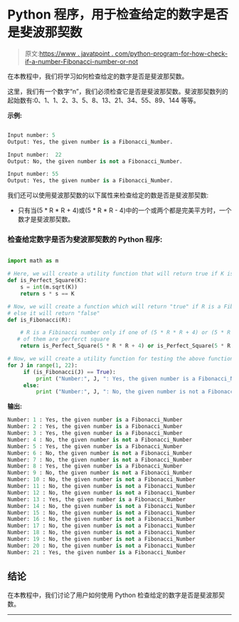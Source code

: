 # Python 程序，用于检查给定的数字是否是斐波那契数

> 原文:[https://www . javatpoint . com/python-program-for-how-check-if-a-number-Fibonacci-number-or-not](https://www.javatpoint.com/python-program-for-how-to-check-if-a-given-number-is-fibonacci-number-or-not)

在本教程中，我们将学习如何检查给定的数字是否是斐波那契数。

这里，我们有一个数字“n”，我们必须检查它是否是斐波那契数。斐波那契数列的起始数有:0、1、1、2、3、5、8、13、21、34、55、89、144 等等。

**示例:**

```py

Input number: 5
Output: Yes, the given number is a Fibonacci_Number.

Input number:  22
Output: No, the given number is not a Fibonacci_Number.

Input number: 55
Output: Yes, the given number is a Fibonacci_Number.

```

我们还可以使用斐波那契数的以下属性来检查给定的数是否是斐波那契数:

*   只有当(5 * R * R + 4)或(5 * R * R - 4)中的一个或两个都是完美平方时，一个数才是斐波那契数。

### 检查给定数字是否为斐波那契数的 Python 程序:

```py

import math as m

# Here, we will create a utility function that will return true if K is a perfect square
def is_Perfect_Square(K):
    s = int(m.sqrt(K))
    return s * s == K

# Now, we will create a function which will return "true" if R is a Fibinacci Number, 
# else it will return "false"
def is_Fibonacci(R):

    # R is a Fibinacci number only if one of (5 * R * R + 4) or (5 * R * R - 4) or both 
   # of them are perferct square
    return is_Perfect_Square(5 * R * R + 4) or is_Perfect_Square(5 * R * R - 4)

# Now, we will create a utility function for testing the above functions
for J in range(1, 22):
     if (is_Fibonacci(J) == True):
         print ("Number:", J, ": Yes, the given number is a Fibonacci_Number")
     else:
         print ("Number:", J, ": No, the given number is not a Fibonacci_Number")

```

**输出:**

```py
Number: 1 : Yes, the given number is a Fibonacci_Number
Number: 2 : Yes, the given number is a Fibonacci_Number
Number: 3 : Yes, the given number is a Fibonacci_Number
Number: 4 : No, the given number is not a Fibonacci_Number
Number: 5 : Yes, the given number is a Fibonacci_Number
Number: 6 : No, the given number is not a Fibonacci_Number
Number: 7 : No, the given number is not a Fibonacci_Number
Number: 8 : Yes, the given number is a Fibonacci_Number
Number: 9 : No, the given number is not a Fibonacci_Number
Number: 10 : No, the given number is not a Fibonacci_Number
Number: 11 : No, the given number is not a Fibonacci_Number
Number: 12 : No, the given number is not a Fibonacci_Number
Number: 13 : Yes, the given number is a Fibonacci_Number
Number: 14 : No, the given number is not a Fibonacci_Number
Number: 15 : No, the given number is not a Fibonacci_Number
Number: 16 : No, the given number is not a Fibonacci_Number
Number: 17 : No, the given number is not a Fibonacci_Number
Number: 18 : No, the given number is not a Fibonacci_Number
Number: 19 : No, the given number is not a Fibonacci_Number
Number: 20 : No, the given number is not a Fibonacci_Number
Number: 21 : Yes, the given number is a Fibonacci_Number

```

## 结论

在本教程中，我们讨论了用户如何使用 Python 检查给定的数字是否是斐波那契数。

* * *